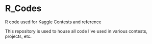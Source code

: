 # R_Codes
R code used for Kaggle Contests and reference

This repository is used to house all code I've used in various contests, projects, etc.
